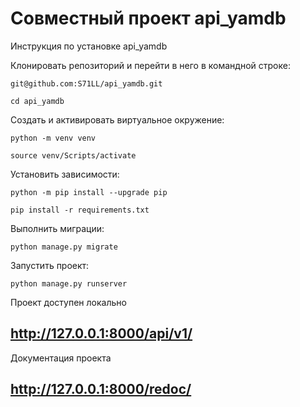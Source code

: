 # Совместный проект api_yamdb
Инструкция по установке api_yamdb

Клонировать репозиторий и перейти в него в командной строке:

```
git@github.com:S71LL/api_yamdb.git
```

```
cd api_yamdb
```

Создать и активировать виртуальное окружение:

```
python -m venv venv
```

```
source venv/Scripts/activate
```

Установить зависимости:

```
python -m pip install --upgrade pip
```

```
pip install -r requirements.txt
```

Выполнить миграции:

```
python manage.py migrate
```

Запустить проект:

```
python manage.py runserver
```

Проект доступен локально
## http://127.0.0.1:8000/api/v1/

Документация проекта
## http://127.0.0.1:8000/redoc/
